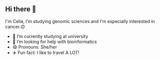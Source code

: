## Hi there 👋 
I'm Celia, I'm studying genomic sciences and I'm especially interested in cancer.😊

- 🔭 I’m currently studying at university
- 🤔 I’m looking for help with bioinformatics
- 😄 Pronouns: She/her
- ✈️ Fun fact: I like to travel A LOT! 

